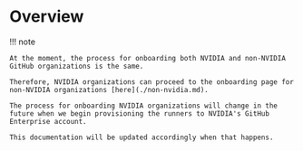 # Overview

!!! note

    At the moment, the process for onboarding both NVIDIA and non-NVIDIA GitHub organizations is the same.

    Therefore, NVIDIA organizations can proceed to the onboarding page for non-NVIDIA organizations [here](./non-nvidia.md).

    The process for onboarding NVIDIA organizations will change in the future when we begin provisioning the runners to NVIDIA's GitHub Enterprise account.

    This documentation will be updated accordingly when that happens.
